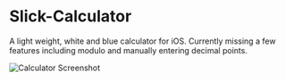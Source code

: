 # Slick-Calculator

A light weight, white and blue calculator for iOS. Currently missing a few features including modulo and manually entering decimal points.

![Calculator Screenshot](https://imgur.com/a/ENlnN)

